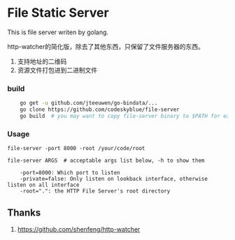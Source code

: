 # File Static Server
This is file server writen by golang.

http-watcher的简化版，除去了其他东西，只保留了文件服务器的东西。

1. 支持地址的二维码
2. 资源文件打包进到二进制文件

### build

```sh
	go get -u github.com/jteeuwen/go-bindata/...
	go clone https://github.com/codeskyblue/file-server
	go build  # you may want to copy file-server binary to $PATH for easy use. prebuilt binary comming soon
```

### Usage

	file-server -port 8000 -root /your/code/root

	file-server ARGS  # acceptable args list below, -h to show them

		-port=8000: Which port to listen
		-private=false: Only listen on lookback interface, otherwise listen on all interface
		-root=".": the HTTP File Server's root directory

## Thanks
1. <https://github.com/shenfeng/http-watcher>
